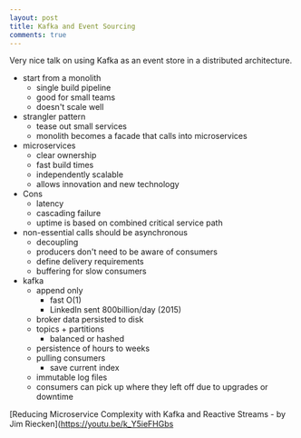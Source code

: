 ```yaml
---
layout: post
title: Kafka and Event Sourcing 
comments: true
---
```

Very nice talk on using Kafka as an event store in a distributed architecture. 

* start from a monolith
  * single build pipeline
  * good for small teams
  * doesn't scale well
* strangler pattern
  * tease out small services
  * monolith becomes a facade that calls into microservices
* microservices
  * clear ownership
  * fast build times
  * independently scalable 
  * allows innovation and new technology 
* Cons
  * latency
  * cascading failure 
  * uptime is based on combined critical service path
* non-essential calls should be asynchronous 
  * decoupling
  * producers don't need to be aware of consumers 
  * define delivery requirements 
  * buffering for slow consumers
* kafka
  * append only
    * fast O(1)
    * LinkedIn sent 800billion/day (2015)
  * broker data persisted to disk
  * topics + partitions
     * balanced or hashed
  * persistence of hours to weeks
  * pulling consumers 
     * save current index
  * immutable log files
  * consumers can pick up where they left off due to upgrades or downtime 
 
[Reducing Microservice Complexity with Kafka and Reactive Streams - by Jim Riecken](https://youtu.be/k_Y5ieFHGbs